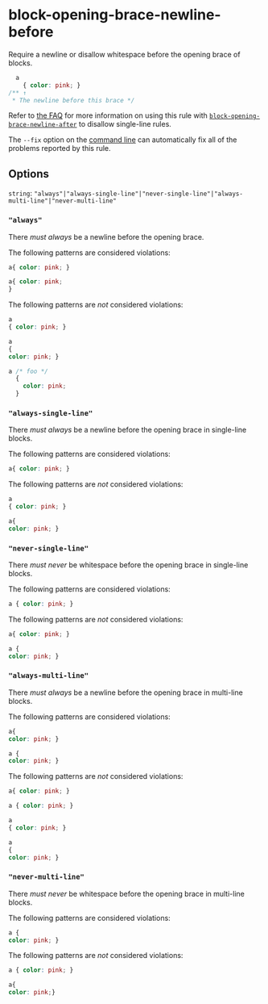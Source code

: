 # block-opening-brace-newline-before

Require a newline or disallow whitespace before the opening brace of blocks.

```css
  a
    { color: pink; }
/** ↑
 * The newline before this brace */
```

Refer to [the FAQ](../../../docs/user-guide/faq.md#how-do-i-disallow-single-line-blocks) for more information on using this rule with [`block-opening-brace-newline-after`](../block-opening-brace-newline-after/README.md) to disallow single-line rules.

The `--fix` option on the [command line](../../../docs/user-guide/usage/cli.md#autofixing-errors) can automatically fix all of the problems reported by this rule.

## Options

`string`: `"always"|"always-single-line"|"never-single-line"|"always-multi-line"|"never-multi-line"`

### `"always"`

There *must always* be a newline before the opening brace.

The following patterns are considered violations:

```css
a{ color: pink; }
```

```css
a{ color: pink;
}
```

The following patterns are *not* considered violations:

```css
a
{ color: pink; }
```

```css
a
{
color: pink; }
```

```css
a /* foo */
  {
    color: pink;
  }
```

### `"always-single-line"`

There *must always* be a newline before the opening brace in single-line blocks.

The following patterns are considered violations:

```css
a{ color: pink; }
```

The following patterns are *not* considered violations:

```css
a
{ color: pink; }
```

```css
a{
color: pink; }
```

### `"never-single-line"`

There *must never* be whitespace before the opening brace in single-line blocks.

The following patterns are considered violations:

```css
a { color: pink; }
```

The following patterns are *not* considered violations:

```css
a{ color: pink; }
```

```css
a {
color: pink; }
```

### `"always-multi-line"`

There *must always* be a newline before the opening brace in multi-line blocks.

The following patterns are considered violations:

```css
a{
color: pink; }
```

```css
a {
color: pink; }
```

The following patterns are *not* considered violations:

```css
a{ color: pink; }
```

```css
a { color: pink; }
```

```css
a
{ color: pink; }
```

```css
a
{
color: pink; }
```

### `"never-multi-line"`

There *must never* be whitespace before the opening brace in multi-line blocks.

The following patterns are considered violations:

```css
a {
color: pink; }
```

The following patterns are *not* considered violations:

```css
a { color: pink; }
```

```css
a{
color: pink;}
```
